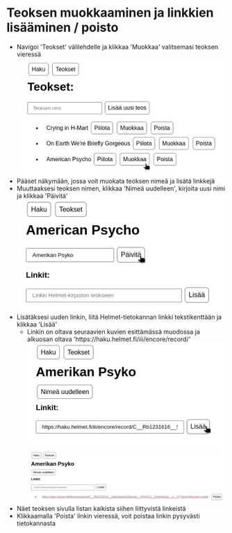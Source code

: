 # Teoksen muokkaaminen ja linkkien lisääminen / poisto

* Navigoi 'Teokset' välilehdelle ja klikkaa 'Muokkaa' valitsemasi teoksen vieressä
![Kuva1](https://github.com/mizhonka/helmetcheck/blob/main/documentation/images/edit1.png)
* Pääset näkymään, jossa voit muokata teoksen nimeä ja lisätä linkkejä
* Muuttaaksesi teoksen nimen, klikkaa 'Nimeä uudelleen', kirjoita uusi nimi ja klikkaa 'Päivitä'
![Kuva1](https://github.com/mizhonka/helmetcheck/blob/main/documentation/images/edit2.png)
* Lisätäksesi uuden linkin, liitä Helmet-tietokannan linkki tekstikenttään ja klikkaa 'Lisää'
    * Linkin on oltava seuraavien kuvien esittämässä muodossa ja alkuosan oltava 'https&#58;//haku.helmet.fi/iii/encore/record/'
![Kuva1](https://github.com/mizhonka/helmetcheck/blob/main/documentation/images/edit3.png)
![Kuva1](https://github.com/mizhonka/helmetcheck/blob/main/documentation/images/edit4.png)
* Näet teoksen sivulla listan kaikista siihen liittyvistä linkeistä
* Klikkaamalla 'Poista' linkin vieressä, voit poistaa linkin pysyvästi tietokannasta

